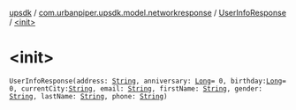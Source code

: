 [upsdk](../../index.md) / [com.urbanpiper.upsdk.model.networkresponse](../index.md) / [UserInfoResponse](index.md) / [&lt;init&gt;](./-init-.md)

# &lt;init&gt;

`UserInfoResponse(address: `[`String`](https://kotlinlang.org/api/latest/jvm/stdlib/kotlin/-string/index.html)`, anniversary: `[`Long`](https://kotlinlang.org/api/latest/jvm/stdlib/kotlin/-long/index.html)` = 0, birthday: `[`Long`](https://kotlinlang.org/api/latest/jvm/stdlib/kotlin/-long/index.html)` = 0, currentCity: `[`String`](https://kotlinlang.org/api/latest/jvm/stdlib/kotlin/-string/index.html)`, email: `[`String`](https://kotlinlang.org/api/latest/jvm/stdlib/kotlin/-string/index.html)`, firstName: `[`String`](https://kotlinlang.org/api/latest/jvm/stdlib/kotlin/-string/index.html)`, gender: `[`String`](https://kotlinlang.org/api/latest/jvm/stdlib/kotlin/-string/index.html)`, lastName: `[`String`](https://kotlinlang.org/api/latest/jvm/stdlib/kotlin/-string/index.html)`, phone: `[`String`](https://kotlinlang.org/api/latest/jvm/stdlib/kotlin/-string/index.html)`)`
